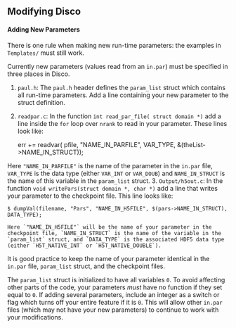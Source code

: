 ## Modifying Disco ##

#### Adding New Parameters ####

There is one rule when making new run-time parameters: the examples in `Templates/` must still work.

Currently new parameters (values read from an `in.par`) must be specified in three places in Disco.

1. `paul.h`:  The `paul.h` header defines the `param_list` struct which contains all run-time parameters.  Add a line containing your new parameter to the struct definition.

2. `readpar.c`: In the function `int read_par_file( struct domain *)` add a line inside the `for` loop over `nrank` to read in your parameter.  These lines look like:
    
    err += readvar( pfile, "NAME_IN_PARFILE", VAR_TYPE, &(theList->NAME_IN_STRUCT));

Here `"NAME_IN_PARFILE"` is the name of the parameter in the `in.par` file, `VAR_TYPE` is the data type (either `VAR_INT` or `VAR_DOUB`) and `NAME_IN_STRUCT` is the name of this variable in the `param_list` struct.
3. `Output/h5out.c`: In the function `void writePars(struct domain *, char *)`  add a line that writes your parameter to the checkpoint file.  This line looks like:

    $ dumpVal(filename, "Pars", "NAME_IN_H5FILE", $(pars->NAME_IN_STRUCT), DATA_TYPE);

    Here `"NAME_IN_H5FILE"` will be the name of your parameter in the checkpoint file, `NAME_IN_STRUCT` is the name of the variable in the `param_list` struct, and `DATA_TYPE` is the associated HDF5 data type (either `H5T_NATIVE_INT` or `H5T_NATIVE_DOUBLE`).

It is good practice to keep the name of your parameter identical in the `in.par` file, `param_list` struct, and the checkpoint files.

The `param_list` struct is initialized to have all variables `0`. To avoid affecting other parts of the code, your parameters *must* have no function if they set equal to `0`.  If adding several parameters, include an integer as a switch or flag which turns off your entire feature if it is `0`.  This will allow other `in.par` files (which may not have your new parameters) to continue to work with your modifications.
